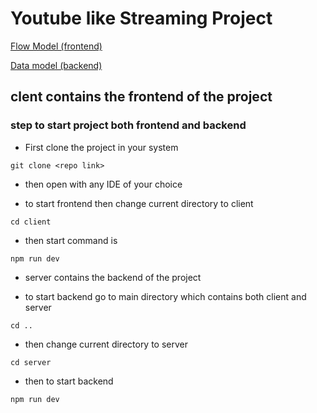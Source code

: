# Youtube like Streaming Project

[Flow Model (frontend) ](https://app.eraser.io/workspace/7Lz1vDRtpT6L6uiomxVu?origin=share)

[Data model (backend)](https://app.eraser.io/workspace/SVJdSVYLcH9deUqRxktp?origin=share)

## clent contains the frontend of the project

### step to start project both frontend and backend

- First clone the project in your system

```
git clone <repo link>
```

- then open with any IDE of your choice

- to start frontend then change current directory to client

```
cd client
```

- then start command is

```
npm run dev
```

- server contains the backend of the project

- to start backend go to main directory which contains both client and server

```
cd ..
```

- then change current directory to server

```
cd server
```

- then to start backend

```
npm run dev
```
